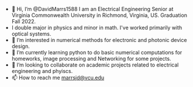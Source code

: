 - 👋 Hi, I’m @DavidMarrs1588 I am an Electrical Engineering Senior at Virginia Commonwealth University in Richmond, Virginia, US. Graduation Fall 2022. 
- I double major in physics and minor in math. I've worked primarily with optical systems. 
- 👀 I’m interested in numerical methods for electronic and photonic device design. 
- 🌱 I’m currently learning python to do basic numerical computations for homeworks, image processing and Networking for some projects. 
- 💞️ I’m looking to collaborate on academic projects related to electrical engineering and phyiscs.
- 📫 How to reach me 
marrsjd@vcu.edu

<!---
DavidMarrs1588/DavidMarrs1588 is a ✨ special ✨ repository because its `README.md` (this file) appears on your GitHub profile.
You can click the Preview link to take a look at your changes.
--->
